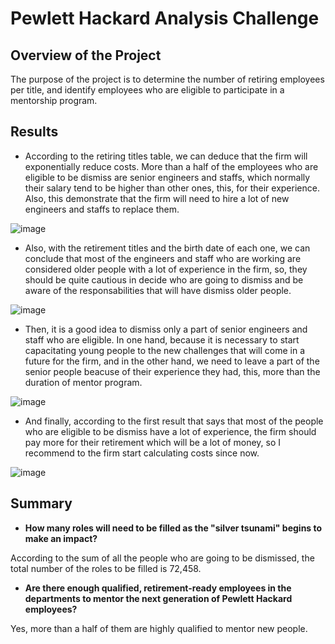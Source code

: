 # Pewlett Hackard Analysis Challenge

## Overview of the Project
The purpose of the project is to determine the number of retiring employees per title, and identify employees who are eligible to participate in a mentorship program. 

## Results

- According to the retiring titles table, we can deduce that the firm will exponentially reduce costs. More than a half of the employees who are eligible to be dismiss are senior engineers and staffs, which normally their salary tend to be higher than other ones, this, for their experience. Also, this demonstrate that the firm will need to hire a lot of new engineers and staffs to replace them. 

![image](https://user-images.githubusercontent.com/108365182/185429780-6e19919a-b1b5-4333-b747-a46ebe614926.png)

- Also, with the retirement titles and the birth date of each one, we can conclude that most of the engineers and staff who are working are considered older people with a lot of experience in the firm, so, they should be quite cautious in decide who are going to dismiss and be aware of the responsabilities that will have dismiss older people. 

![image](https://user-images.githubusercontent.com/108365182/185432661-9bb3167d-dd6a-4e04-a686-4640b623a88c.png)

- Then, it is a good idea to dismiss only a part of senior engineers and staff who are eligible. In one hand, because it is necessary to start capacitating young people to the new challenges that will come in a future for the firm, and in the other hand, we need to leave a part of the senior people beacuse of their experience they had, this, more than the duration of mentor program.

![image](https://user-images.githubusercontent.com/108365182/185434443-b601dee8-222e-4595-a777-9eb120aff925.png)

- And finally, according to the first result that says that most of the people who are eligible to be dismiss have a lot of experience, the firm should pay more for their retirement which will be a lot of money, so I recommend to the firm start calculating costs since now. 

![image](https://user-images.githubusercontent.com/108365182/185436127-a6e93294-ff07-4dbb-901b-759ebbb97d9d.png)

## Summary 

- **How many roles will need to be filled as the "silver tsunami" begins to make an impact?**

According to the sum of all the people who are going to be dismissed, the total number of the roles to be filled is 72,458.

- **Are there enough qualified, retirement-ready employees in the departments to mentor the next generation of Pewlett Hackard employees?**

Yes, more than a half of them are highly qualified to mentor new people. 

